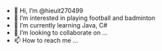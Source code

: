 - 👋 Hi, I’m @hieuit270499
- 👀 I’m interested in playing football and badminton
- 🌱 I’m currently learning Java, C#
- 💞️ I’m looking to collaborate on ...
- 📫 How to reach me ...

<!---
hieuit270499/hieuit270499 is a ✨ special ✨ repository because its `README.md` (this file) appears on your GitHub profile.
You can click the Preview link to take a look at your changes.
--->
